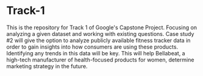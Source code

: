 # Track-1
This is the repository for Track 1 of Google's Capstone Project. Focusing on analyzing a given dataset and working with existing questions. Case study #2 will give the option to analyze publicly available fitness tracker data in order to gain insights into how consumers are using these products. Identifying any trends in this data will be key. This will help Bellabeat, a high-tech manufacturer of health-focused products for women, determine marketing strategy in the future.
